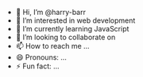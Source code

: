 - 👋 Hi, I’m @harry-barr
- 👀 I’m interested in web development
- 🌱 I’m currently learning JavaScript
- 💞️ I’m looking to collaborate on 
- 📫 How to reach me ...
- 😄 Pronouns: ...
- ⚡ Fun fact: ...

<!---
harry-barr/harry-barr is a ✨ special ✨ repository because its `README.md` (this file) appears on your GitHub profile.
You can click the Preview link to take a look at your changes.
--->
